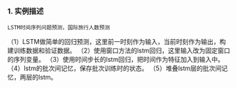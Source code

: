 ### 1. 实例描述
    LSTM时间序列问题预测，国际旅行人数预测

（1）LSTM做简单的回归预测，这里前一时刻作为输入，当前时刻作为输出，构建训练数据和验证数据。
（2）使用窗口方法的lstm回归，这里输入改为固定窗口的序列变量。
（3）使用时间步长的lstm回归，把时间作为特征加入到输入中。
（4）lstm的批次间记忆，保存批次训练时的状态。
（5）堆叠lstm层的批次间记忆，两层的lstm。